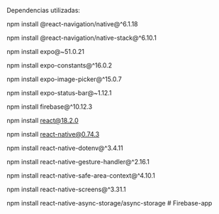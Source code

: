﻿
Dependencias utilizadas:

npm install @react-navigation/native@^6.1.18

npm install @react-navigation/native-stack@^6.10.1

npm install expo@~51.0.21

npm install expo-constants@^16.0.2

npm install expo-image-picker@^15.0.7

npm install expo-status-bar@~1.12.1

npm install firebase@^10.12.3

npm install react@18.2.0

npm install react-native@0.74.3

npm install react-native-dotenv@^3.4.11

npm install react-native-gesture-handler@^2.16.1

npm install react-native-safe-area-context@^4.10.1

npm install react-native-screens@^3.31.1

npm install react-native-async-storage/async-storage 
#   F i r e b a s e - a p p  
 